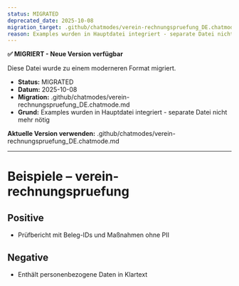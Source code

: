 ```yaml
---
status: MIGRATED
deprecated_date: 2025-10-08
migration_target: .github/chatmodes/verein-rechnungspruefung_DE.chatmode.md
reason: Examples wurden in Hauptdatei integriert - separate Datei nicht mehr nötig
---
```


**✅ MIGRIERT - Neue Version verfügbar**

Diese Datei wurde zu einem moderneren Format migriert.

- **Status:** MIGRATED
- **Datum:** 2025-10-08
- **Migration:** .github/chatmodes/verein-rechnungspruefung_DE.chatmode.md
- **Grund:** Examples wurden in Hauptdatei integriert - separate Datei nicht mehr nötig

**Aktuelle Version verwenden:** .github/chatmodes/verein-rechnungspruefung_DE.chatmode.md

---

# Beispiele – verein-rechnungspruefung

## Positive
- Prüfbericht mit Beleg-IDs und Maßnahmen ohne PII

## Negative
- Enthält personenbezogene Daten in Klartext

